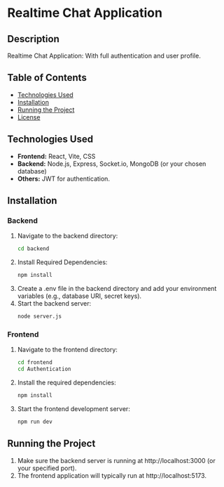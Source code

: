 # Realtime Chat Application

## Description
Realtime Chat Application: With full authentication and user profile.

## Table of Contents
- [Technologies Used](#technologies-used)
- [Installation](#installation)
- [Running the Project](#running-the-project)
- [License](#license)

## Technologies Used
- **Frontend:** React, Vite, CSS
- **Backend:** Node.js, Express, Socket.io, MongoDB (or your chosen database)
- **Others:** JWT for authentication.

## Installation

### Backend

1. Navigate to the backend directory:
   ```bash
   cd backend
2. Install Required Dependencies:
   ```bash
   npm install
3. Create a .env file in the backend directory and add your environment variables (e.g., database URI, secret keys).
4. Start the backend server:
   ```bash
   node server.js

### Frontend

1. Navigate to the frontend directory:
   ```bash
   cd frontend
   cd Authentication
2. Install the required dependencies:
   ```bash
   npm install
3. Start the frontend development server:
   ```bash
   npm run dev

## Running the Project

1. Make sure the backend server is running at http://localhost:3000 (or your specified port).
2. The frontend application will typically run at http://localhost:5173.